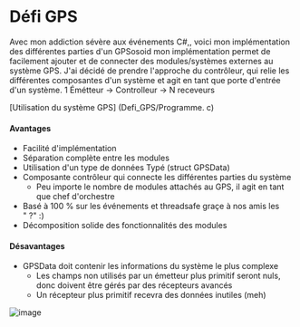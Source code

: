 # Défi GPS
Avec mon addiction sévère aux événements C#,, voici mon implémentation des différentes parties d'un GPSosoid
mon implémentation permet de facilement ajouter et de connecter des modules/systèmes externes au système GPS. J'ai décidé de prendre l'approche du contrôleur, qui relie les différentes composantes d'un système et agit en tant que porte d'entrée d'un système.
1 Émétteur -> Controlleur -> N receveurs 

[Utilisation du système GPS] (Defi_GPS/Programme. c)

#### Avantages
- Facilité d'implémentation
- Séparation complète entre les modules
- Utilisation d'un type de données Typé (struct GPSData)
- Composante contrôleur qui connecte les différentes parties du système
  - Peu importe le nombre de modules attachés au GPS, il agit en tant que chef d'orchestre
- Basé à 100 % sur les événements et threadsafe graçe à nos amis les " ?" :)
- Décomposition solide des fonctionnalités des modules

#### Désavantages
- GPSData doit contenir les informations du système le plus complexe 
  - Les champs non utilisés par un émetteur plus primitif seront nuls, donc doivent être gérés par des récepteurs avancés
  - Un récepteur plus primitif recevra des données inutiles (meh)


![image](https://github.com/CharlesLemaireCegep/defi-gps/assets/125312759/fdb33a85-edec-4fff-824b-88889db39092)
